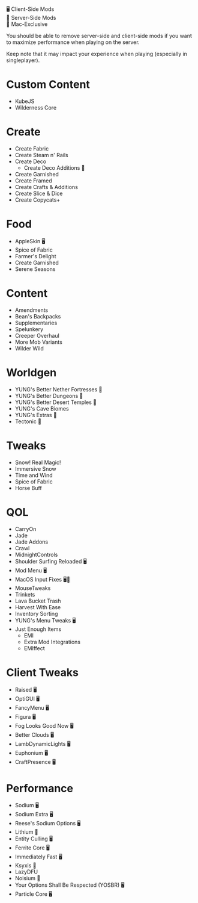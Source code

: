 🖥️ Client-Side Mods  
📡 Server-Side Mods  
🍎 Mac-Exclusive

You should be able to remove server-side and client-side mods
if you want to maximize performance when playing on the server.  

Keep note that it may impact your experience when playing
(especially in singleplayer).

# Custom Content
- KubeJS
- Wilderness Core

# Create
- Create Fabric
- Create Steam n' Rails
- Create Deco
    - Create Deco Additions 📡
- Create Garnished
- Create Framed
- Create Crafts & Additions
- Create Slice & Dice
- Create Copycats+

# Food
- AppleSkin 🖥️
- Spice of Fabric
- Farmer's Delight
- Create Garnished
- Serene Seasons

# Content
- Amendments
- Bean's Backpacks
- Supplementaries
- Spelunkery
- Creeper Overhaul
- More Mob Variants
- Wilder Wild

# Worldgen
- YUNG's Better Nether Fortresses 📡
- YUNG's Better Dungeons 📡
- YUNG's Better Desert Temples 📡
- YUNG's Cave Biomes
- YUNG's Extras 📡
- Tectonic 📡

# Tweaks
- Snow! Real Magic!
- Immersive Snow
- Time and Wind
- Spice of Fabric
- Horse Buff

# QOL
- CarryOn
- Jade
- Jade Addons
- Crawl
- MidnightControls
- Shoulder Surfing Reloaded 🖥️
- Mod Menu 🖥️
- MacOS Input Fixes 🖥️🍎
- MouseTweaks
- Trinkets
- Lava Bucket Trash
- Harvest With Ease
- Inventory Sorting
- YUNG's Menu Tweaks 🖥️
- Just Enough Items
    - EMI
    - Extra Mod Integrations
    - EMIffect

# Client Tweaks
- Raised 🖥️ 
- OptiGUI 🖥️
- FancyMenu 🖥️
- Figura 🖥️
- Fog Looks Good Now 🖥️ 
- Better Clouds 🖥️ 
- LambDynamicLights 🖥️
- Euphonium 🖥️
- CraftPresence 🖥️
 
# Performance
- Sodium 🖥️
- Sodium Extra 🖥️
- Reese's Sodium Options 🖥️
- Lithium 📡
- Entity Culling 🖥️
- Ferrite Core 🖥️
- Immediately Fast 🖥️
- Ksyxis 📡
- LazyDFU
- Noisium 📡
- Your Options Shall Be Respected (YOSBR) 🖥️
- Particle Core 🖥️